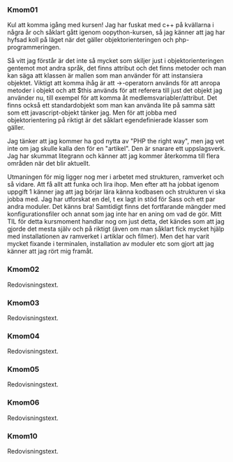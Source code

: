 ### Kmom01
Kul att komma igång med kursen! Jag har fuskat med c++ på kvällarna i några år och såklart gått igenom oopython-kursen, så jag känner att jag har hyfsad koll på läget när det gäller objektorienteringen och php-programmeringen.

Så vitt jag förstår är det inte så mycket som skiljer just i objektorienteringen gentemot mot andra språk, det finns attribut och det finns metoder och man kan säga att klassen är mallen som man använder för att instansiera objektet. Viktigt att komma ihåg är att ->-operatorn används för att anropa metoder i objekt och att $this används för att referera till just det objekt jag använder nu, till exempel för att komma åt medlemsvariabler/attribut. Det finns också ett standardobjekt som man kan använda lite på samma sätt som ett javascript-objekt tänker jag. Men för att jobba med objektorientering på riktigt är det såklart egendefinierade klasser som gäller.

Jag tänker att jag kommer ha god nytta av "PHP the right way", men jag vet inte om jag skulle kalla den för en "artikel". Den är snarare ett uppslagsverk. Jag har skummat litegrann och känner att jag kommer återkomma till flera områden när det blir aktuellt.

Utmaningen för mig ligger nog mer i arbetet med strukturen, ramverket och så vidare. Att få allt att funka och lira ihop. Men efter att ha jobbat igenom uppgift 1 känner jag att jag börjar lära känna kodbasen och strukturen vi ska jobba med. Jag har utforskat en del, t ex lagt in stöd för Sass och ett par andra moduler. Det känns bra! Samtidigt finns det fortfarande mängder med konfigurationsfiler och annat som jag inte har en aning om vad de gör. Mitt TIL för detta kursmoment handlar nog om just detta, det kändes som att jag gjorde det mesta själv och på riktigt (även om man såklart fick mycket hjälp med installationen av ramverket i artiklar och filmer). Men det har varit mycket fixande i terminalen, installation av moduler etc som gjort att jag känner att jag rört mig framåt.

### Kmom02

Redovisningstext.

### Kmom03

Redovisningstext.

### Kmom04

Redovisningstext.

### Kmom05

Redovisningstext.

### Kmom06

Redovisningstext.

### Kmom10

Redovisningstext.